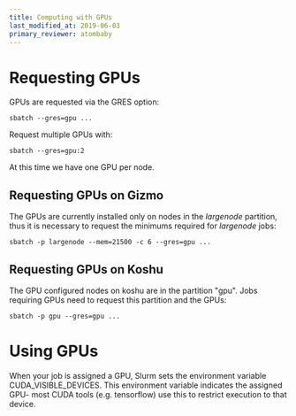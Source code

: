 ```yaml
---
title: Computing with GPUs
last_modified_at: 2019-06-03
primary_reviewer: atombaby
---
```


# Requesting GPUs

GPUs are requested via the GRES option:

    sbatch --gres=gpu ...

Request multiple GPUs with:

    sbatch --gres=gpu:2

At this time we have one GPU per node.

## Requesting GPUs on Gizmo

The GPUs are currently installed only on nodes in the _largenode_ partition, thus it is necessary to request the minimums required for _largenode_ jobs:

    sbatch -p largenode --mem=21500 -c 6 --gres=gpu ...


## Requesting GPUs on Koshu

The GPU configured nodes on koshu are in the partition "gpu".  Jobs requiring GPUs need to request this partition and the GPUs:

    sbatch -p gpu --gres=gpu ...

# Using GPUs

When your job is assigned a GPU, Slurm sets the environment variable
CUDA_VISIBLE_DEVICES.  This environment variable indicates the assigned GPU-
most CUDA tools (e.g. tensorflow) use this to restrict execution to that
device.
